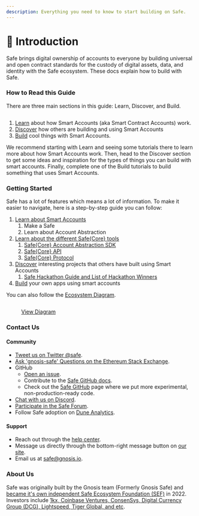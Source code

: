 ```yaml
---
description: Everything you need to know to start building on Safe.
---
```


# 👋 Introduction

Safe brings digital ownership of accounts to everyone by building universal and open contract standards for the custody of digital assets, data, and identity with the Safe ecosystem. These docs explain how to build with Safe.

### How to Read this Guide

There are three main sections in this guide: Learn, Discover, and Build.

<figure><img src=".gitbook/assets/how-to-use.png" alt=""><figcaption></figcaption></figure>

1. [Learn](https://docs.safe.global/learn) about how Smart Accounts (aka Smart Contract Accounts) work.
2. [Discover](https://docs.safe.global/discover/) how others are building and using Smart Accounts
3. [Build](https://docs.safe.global/build) cool things with Smart Accounts.

We recommend starting with Learn and seeing some tutorials there to learn more about how Smart Accounts work. Then, head to the Discover section to get some ideas and inspiration for the types of things you can build with smart accounts. Finally, complete one of the Build tutorials to build something that uses Smart Accounts.

### Getting Started

Safe has a lot of features which means a lot of information. To make it easier to navigate, here is a step-by-step guide you can follow:

1. [Learn about Smart Accounts](learn/what-is-a-smart-contract-account.md)
   1. Make a Safe
   2. Learn about Account Abstraction
2. [Learn about the different Safe{Core} tools](learn/safe-core/)
   1. [Safe{Core} Account Abstraction SDK](learn/safe-core/safe-core-account-abstraction-sdk/)
   2. [Safe{Core} API](learn/safe-core/safe-core-api/)
   3. [Safe{Core} Protocol](learn/safe-core/safe-core-protocol/)
3. [Discover](discover/) interesting projects that others have built using Smart Accounts
   1. [Safe Hackathon Guide and List of Hackathon Winners](https://safe-global.notion.site/Safe-Hackathon-Success-Guide-53d2fb3c29424b58b1c4407519a54930)
4. [Build](build/) your own apps using smart accounts

You can also follow the [Ecosystem Diagram](https://viewer.diagrams.net/index.html?tags=%7B%7D\&target=blank\&highlight=0000ff\&edit=\_blank\&layers=1\&nav=1\&page-id=atRejJyS5DeNAtDboIeV\&title=Safe%20Diagrams.drawio#Uhttps%3A%2F%2Fdrive.google.com%2Fuc%3Fid%3D1WcTgdHoQttJ0K\_fV8mDg-RmDZRYGe3D-%26export%3Ddownload).

<figure><img src=".gitbook/assets/download.png" alt=""><figcaption><p><a href="https://viewer.diagrams.net/?tags=%7B%7D&#x26;target=blank&#x26;highlight=0000ff&#x26;edit=_blank&#x26;layers=1&#x26;nav=1&#x26;page-id=atRejJyS5DeNAtDboIeV&#x26;title=Safe%20Diagrams.drawio#Uhttps%3A%2F%2Fdrive.google.com%2Fuc%3Fid%3D1WcTgdHoQttJ0K_fV8mDg-RmDZRYGe3D-%26export%3Ddownload">View Diagram</a></p></figcaption></figure>

### Contact Us

#### Community

- [Tweet us on Twitter @safe](https://twitter.com/safe).
- [Ask 'gnosis-safe' Questions on the Ethereum Stack Exchange](https://ethereum.stackexchange.com/questions/tagged/gnosis-safe).
- GitHub
   - [Open an issue](https://github.com/safe-global).
   - Contribute to the [Safe GitHub docs](https://github.com/safe-global/safe-docs).
   - Check out the [5afe GitHub](https://github.com/5afe/) page where we put more experimental, non-production-ready code.
- [Chat with us on Discord](https://chat.safe.global/).
- [Participate in the Safe Forum](https://forum.safe.global/).
- Follow Safe adoption on [Dune Analytics](https://dune.com/safe).

#### Support

- Reach out through the [help center](https://help.safe.global).
- Message us directly through the bottom-right message button on [our site](https://help.safe.global).
- Email us at [safe@gnosis.io](mailto:safe@gnosis.io).

### About Us

Safe was originally built by the Gnosis team (Formerly Gnosis Safe) and [became it's own independent Safe Ecosystem Foundation (SEF)](https://safe.mirror.xyz/zMPp8uqZpxKgeXotSFv76bd2G8lJTmghH1FDWFm604c) in 2022. Investors include [1kx, Coinbase Ventures, ConsenSys, Digital Currency Group (DCG), Lightspeed, Tiger Global, and etc](https://www.coindesk.com/business/2022/07/12/gnosis-safe-rebrands-as-safe-raises-100m).